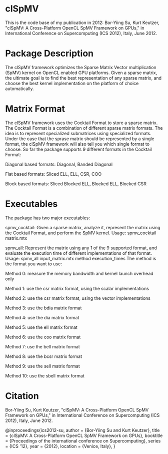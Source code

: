 clSpMV
======

This is the code base of my publication in 2012:
Bor-Yiing Su, Kurt Keutzer, "clSpMV: A Cross-Platform OpenCL SpMV Framework on GPUs," in International Conference on Supercomputing (ICS 2012), Italy, June 2012.

Package Description
===================

The clSpMV framework optimizes the Sparse Matrix Vector multiplication (SpMV) kernel on OpenCL enabled GPU platforms. Given a sparse matrix, the ultimate goal is to find the best representation of any sparse matrix, and choose the best kernel implementation on the platform of choice automatically.

Matrix Format
=============

The clSpMV framework uses the Cocktail Format to store a sparse matrix. The Cocktail Format is a combination of different sparse matrix formats. The idea is to represent specialized submatrices using specialized formats. Under the case that the sprase matrix should be represented by a single format, the clSpMV framework will also tell you which single format to choose. So far the package supports 9 different formats in the Cocktail Format:

Diagonal based formats: Diagonal, Banded Diagonal

Flat based formats: Sliced ELL, ELL, CSR, COO

Block based formats: Sliced Blocked ELL, Blocked ELL, Blocked CSR

Executables
===========

The package has two major executables:

spmv_cocktail: Given a sparse matrix, analyze it, represent the matrix using the Cocktail Format, and perform the SpMV kernel. 
Usage: spmv_cocktail matrix.mtx

spmv_all: Represent the matrix using any 1 of the 9 supported format, and evaluate the execution time of different implementations of that format.
Usage: spmv_all input_matrix.mtx method execution_times
The method is the format you want to use:

Method 0: measure the memory bandwidth and kernel launch overhead only

Method 1: use the csr matrix format, using the scalar implementations

Method 2: use the csr matrix format, using the vector implementations

Method 3: use the bdia matrix format

Method 4: use the dia matrix format

Method 5: use the ell matrix format

Method 6: use the coo matrix format

Method 7: use the bell matrix format

Method 8: use the bcsr matrix format

Method 9: use the sell matrix format

Method 10: use the sbell matrix format

Citation
========
Bor-Yiing Su, Kurt Keutzer, "clSpMV: A Cross-Platform OpenCL SpMV Framework on GPUs," in International Conference on Supercomputing (ICS 2012), Italy, June 2012.

@inproceedings{ics2012-su, 
author = {Bor-Yiing Su and Kurt Keutzer}, 
title = {clSpMV: A Cross-Platform OpenCL SpMV Framework on GPUs},
booktitle = {Proceedings of the international conference on Supercomputing},
series = {ICS '12},
year = {2012},
location = {Venice, Italy}, }




